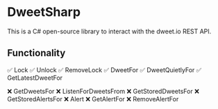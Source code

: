 # DweetSharp
This is a C# open-source library to interact with the dweet.io REST API.

## Functionality
✅ Lock
✅ Unlock
✅ RemoveLock
✅ DweetFor
✅ DweetQuietlyFor
✅ GetLatestDweetFor

❌ GetDweetsFor
❌ ListenForDweetsFrom
❌ GetStoredDweetsFor
❌ GetStoredAlertsFor
❌ Alert
❌ GetAlertFor
❌ RemoveAlertFor
